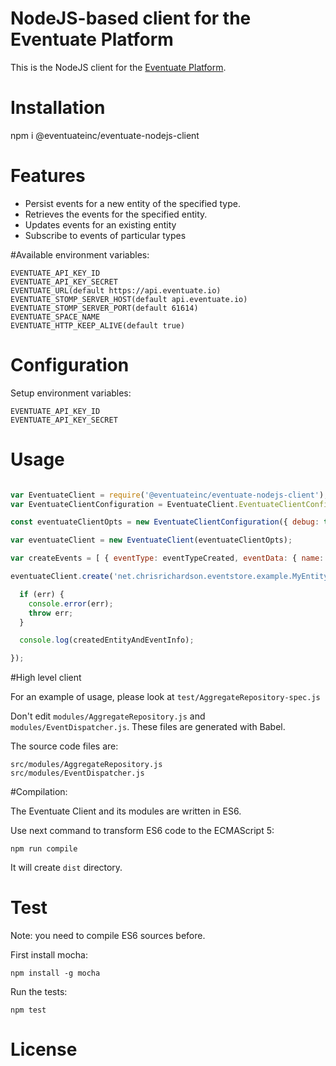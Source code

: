 NodeJS-based client for the Eventuate Platform
======================

This is the NodeJS client for the [Eventuate Platform](http://eventuate.io/).

# Installation

npm i @eventuateinc/eventuate-nodejs-client

# Features
  * Persist events for a new entity of the specified type.
  * Retrieves the events for the specified entity.
  * Updates events for an existing entity
  * Subscribe to events of particular types


#Available environment variables:

    EVENTUATE_API_KEY_ID
    EVENTUATE_API_KEY_SECRET
    EVENTUATE_URL(default https://api.eventuate.io)
    EVENTUATE_STOMP_SERVER_HOST(default api.eventuate.io)
    EVENTUATE_STOMP_SERVER_PORT(default 61614)
    EVENTUATE_SPACE_NAME
    EVENTUATE_HTTP_KEEP_ALIVE(default true)
        
# Configuration

Setup environment variables:

    EVENTUATE_API_KEY_ID
    EVENTUATE_API_KEY_SECRET
    

# Usage

```javascript

var EventuateClient = require('@eventuateinc/eventuate-nodejs-client');
var EventuateClientConfiguration = EventuateClient.EventuateClientConfiguration;

const eventuateClientOpts = new EventuateClientConfiguration({ debug: true });

var eventuateClient = new EventuateClient(eventuateClientOpts);

var createEvents = [ { eventType: eventTypeCreated, eventData: { name: 'Fred' } } ];

eventuateClient.create('net.chrisrichardson.eventstore.example.MyEntityWasCreated', createEvents, function (err, createdEntityAndEventInfo) {

  if (err) {
    console.error(err);
    throw err;
  }

  console.log(createdEntityAndEventInfo);

});
```

#High level client

For an example of usage, please look at `test/AggregateRepository-spec.js`

Don't edit `modules/AggregateRepository.js` and `modules/EventDispatcher.js`. These files are generated with Babel.

The source code files are:

    src/modules/AggregateRepository.js
    src/modules/EventDispatcher.js
    
    
#Compilation:

The Eventuate Client and its modules are written in ES6. 

Use next command to transform ES6 code to the ECMAScript 5:

    npm run compile
    
It will create `dist` directory.
    


# Test

Note: you need to compile ES6 sources before.

First install mocha:

    npm install -g mocha

Run the tests:

    npm test


# License

